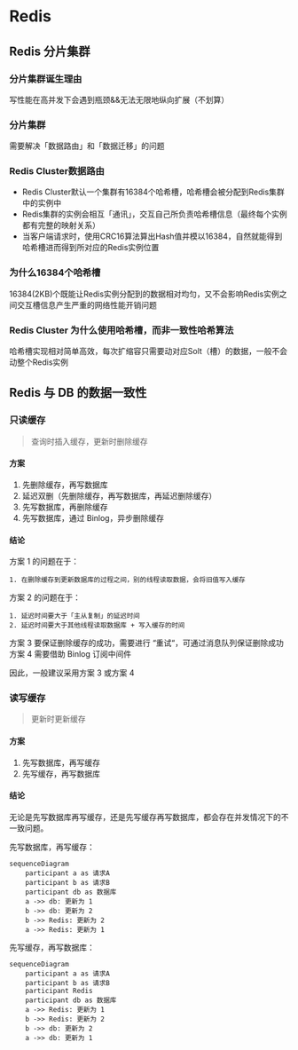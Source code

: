 # Redis

## Redis 分片集群

### 分片集群诞生理由

写性能在高并发下会遇到瓶颈&&无法无限地纵向扩展（不划算）

### 分片集群

需要解决「数据路由」和「数据迁移」的问题

### Redis Cluster数据路由

- Redis Cluster默认一个集群有16384个哈希槽，哈希槽会被分配到Redis集群中的实例中
- Redis集群的实例会相互「通讯」，交互自己所负责哈希槽信息（最终每个实例都有完整的映射关系）
- 当客户端请求时，使用CRC16算法算出Hash值并模以16384，自然就能得到哈希槽进而得到所对应的Redis实例位置

### 为什么16384个哈希槽

16384(2KB)个既能让Redis实例分配到的数据相对均匀，又不会影响Redis实例之间交互槽信息产生严重的网络性能开销问题

### Redis Cluster 为什么使用哈希槽，而非一致性哈希算法

哈希槽实现相对简单高效，每次扩缩容只需要动对应Solt（槽）的数据，一般不会动整个Redis实例

## Redis 与 DB 的数据一致性

### 只读缓存

> 查询时插入缓存，更新时删除缓存

#### 方案

1. 先删除缓存，再写数据库
2. 延迟双删（先删除缓存，再写数据库，再延迟删除缓存）
3. 先写数据库，再删除缓存
4. 先写数据库，通过 Binlog，异步删除缓存

#### 结论

方案 1 的问题在于：

    1. 在删除缓存到更新数据库的过程之间，别的线程读取数据，会将旧值写入缓存

方案 2 的问题在于：

    1. 延迟时间要大于「主从复制」的延迟时间
    2. 延迟时间要大于其他线程读取数据库 + 写入缓存的时间

方案 3 要保证删除缓存的成功，需要进行 “重试“，可通过消息队列保证删除成功  
方案 4 需要借助 Binlog 订阅中间件

因此，一般建议采用方案 3 或方案 4

### 读写缓存

> 更新时更新缓存

#### 方案

1. 先写数据库，再写缓存
2. 先写缓存，再写数据库

#### 结论

无论是先写数据库再写缓存，还是先写缓存再写数据库，都会存在并发情况下的不一致问题。

先写数据库，再写缓存：

```mermaid
sequenceDiagram
    participant a as 请求A
    participant b as 请求B
    participant db as 数据库
    a ->> db: 更新为 1
    b ->> db: 更新为 2
    b ->> Redis: 更新为 2
    a ->> Redis: 更新为 1
```

先写缓存，再写数据库：

```mermaid
sequenceDiagram
    participant a as 请求A
    participant b as 请求B
    participant Redis
    participant db as 数据库
    a ->> Redis: 更新为 1
    b ->> Redis: 更新为 2
    b ->> db: 更新为 2
    a ->> db: 更新为 1
```